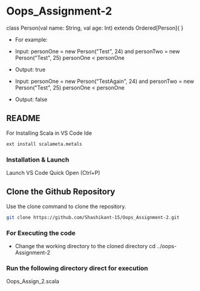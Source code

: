 # Oops_Assignment-2

class Person(val name: String, val age: Int) extends Ordered[Person]{
}
* For example:
* Input: personOne = new Person("Test", 24) and personTwo = new Person("Test", 25)
personOne < personOne
* Output: true

* Input: personOne = new Person("TestAgain", 24) and personTwo = new Person("Test", 25)
personOne < personOne
* Output: false


## README

For Installing Scala in VS Code Ide
```bash
ext install scalameta.metals
```

### Installation & Launch
Launch VS Code Quick Open (Ctrl+P)

##  Clone the Github Repository

Use the clone command to clone the repository.
```bash
git clone https://github.com/Shashikant-15/Oops_Assignment-2.git
```
### For Executing the code

* Change the working directory to the cloned directory
cd ../oops-Assignment-2

### Run the following directory direct for execution

Oops_Assign_2.scala
